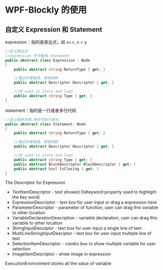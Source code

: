 # WPF-Blockly 的使用

## 自定义 Expression 和 Statement

expression：指的是表达式，如 x++, x + y

```csharp
//定义表达式
//expression 中不能有 statement
public abstract class Expression : Node
{
    public abstract string ReturnType { get; }

    //描述步骤组成，用来绘制
    public abstract Descriptor Descriptor { get; }

    //ID used to store and load
    public abstract string Type { get; }
}
```

statement：指的是一行或者多行代码

```csharp
//定义程序步骤,单步可执行语句
public abstract class Statement: Node
{
    public abstract string ReturnType { get; }

    //描述步骤组成，用来绘制
    public abstract Descriptor Descriptor { get; }

    //ID used to store and load
    public abstract string Type { get; }
    public abstract BlockDescriptor BlockDescriptor { get; }
    public abstract bool IsClosing { get; }
}
```

The Descriptor for Expression

- TextItemDescriptor - text showed (IsKeyword property used to highlight the key word)
- ExpressionDescriptor - text box for user input or drag a expression here
- ParameterDescriptor - parameter of function, user can drag this variable to other location
- VariableDeclarationDescription - variable declaration, user can drag this variable to other location
- StringInputDesciptor - text box for user input a single line of text
- MultiLineStringInputDesciptor - text box for user input multiple line of text
- SelectionItemDescriptor - combo box to show multiple variable for user selection
- ImageItemDescriptor - show image in expression

 ExecutionEnvironment stores all the value of variable

